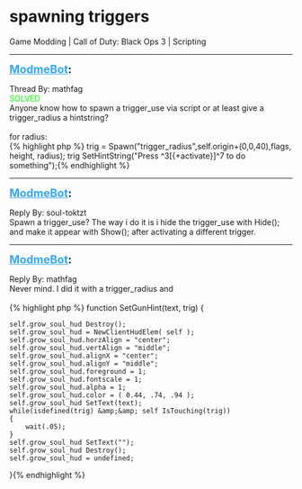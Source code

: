 # spawning triggers
Game Modding | Call of Duty: Black Ops 3 | Scripting

---
<strong style="font-size: 1.4em;"><span style="text-decoration: underline;text-decoration-color: #34a7f9;"><span style="color:#34a7f9;">ModmeBot</span></span>:</strong>

<p>Thread By: mathfag<br /><span style="color:#00ff00;">SOLVED</span><br />Anyone know how to spawn a trigger_use via script or at least give a trigger_radius a hintstring?<br /> <br />for radius:<br />{% highlight php %}
trig = Spawn("trigger_radius",self.origin+(0,0,40),flags, height, radius);
trig SetHintString("Press ^3[{+activate}]^7 to do something");{% endhighlight %}
</p>

---
<strong style="font-size: 1.4em;"><span style="text-decoration: underline;text-decoration-color: #34a7f9;"><span style="color:#34a7f9;">ModmeBot</span></span>:</strong>

<p>Reply By: soul-toktzt<br />Spawn a trigger_use? The way i do it is i hide the trigger_use with Hide(); and make it appear with Show(); after activating a different trigger.</p>

---
<strong style="font-size: 1.4em;"><span style="text-decoration: underline;text-decoration-color: #34a7f9;"><span style="color:#34a7f9;">ModmeBot</span></span>:</strong>

<p>Reply By: mathfag<br />Never mind. I did it with a trigger_radius and <br /> <br />{% highlight php %}
function SetGunHint(text, trig)
{

    self.grow_soul_hud Destroy();
    self.grow_soul_hud = NewClientHudElem( self );
    self.grow_soul_hud.horzAlign = "center";
    self.grow_soul_hud.vertAlign = "middle";
    self.grow_soul_hud.alignX = "center";
    self.grow_soul_hud.alignY = "middle";
    self.grow_soul_hud.foreground = 1;
    self.grow_soul_hud.fontscale = 1;
    self.grow_soul_hud.alpha = 1;
    self.grow_soul_hud.color = ( 0.44, .74, .94 );
    self.grow_soul_hud SetText(text);
    while(isdefined(trig) &amp;&amp; self IsTouching(trig))
    {
        wait(.05);
    }
    self.grow_soul_hud SetText("");
    self.grow_soul_hud Destroy();
    self.grow_soul_hud = undefined;
}{% endhighlight %}
</p>

